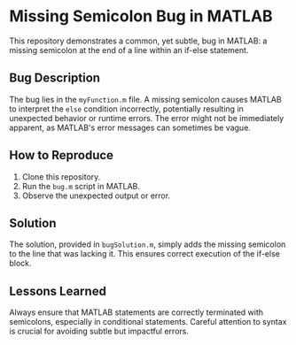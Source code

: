 # Missing Semicolon Bug in MATLAB

This repository demonstrates a common, yet subtle, bug in MATLAB: a missing semicolon at the end of a line within an if-else statement.

## Bug Description
The bug lies in the `myFunction.m` file.  A missing semicolon causes MATLAB to interpret the `else` condition incorrectly, potentially resulting in unexpected behavior or runtime errors.  The error might not be immediately apparent, as MATLAB's error messages can sometimes be vague.

## How to Reproduce
1. Clone this repository.
2. Run the `bug.m` script in MATLAB.
3. Observe the unexpected output or error.

## Solution
The solution, provided in `bugSolution.m`, simply adds the missing semicolon to the line that was lacking it.  This ensures correct execution of the if-else block.

## Lessons Learned
Always ensure that MATLAB statements are correctly terminated with semicolons, especially in conditional statements.  Careful attention to syntax is crucial for avoiding subtle but impactful errors.